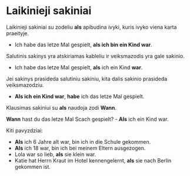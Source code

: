 # Laikinieji sakiniai

Laikinieji sakiniai su zodeliu **als** apibudina ivyki, kuris ivyko viena karta praeityje.

- Ich habe das letze Mal gespielt, **als ich bin ein Kind war**.

Salutinis sakinys yra atskiriamas kableliu ir veiksmazodis yra gale sakinio.

- Ich habe das letze Mal gespielt, **als** ich ein Kind **war**.

Jei sakinys prasideda salutiniu sakiniu, kita dalis sakinio prasideda veiksmazodziu.

- **Als ich ein Kind war**, **habe** ich das letze Mal gespielt.

Klausimas sakiniui su **als** naudoja zodi **Wann**.

**Wann** hast du das letze Mal Scach gespielt? - **Als** ich ein Kind war.

Kiti pavyzdziai:

- **Als** ich 6 Jahre alt war, bin ich in die Schule gekommen.
- **Als** ich 18 war, bin ich bei meinem Eltern ausgezogen.
- Lola war so lieb, **als** sie klein war.
- Katie hat Herrn Kraut im Hotel kennengelernt, **als** sie nach Berlin gekommen ist.

